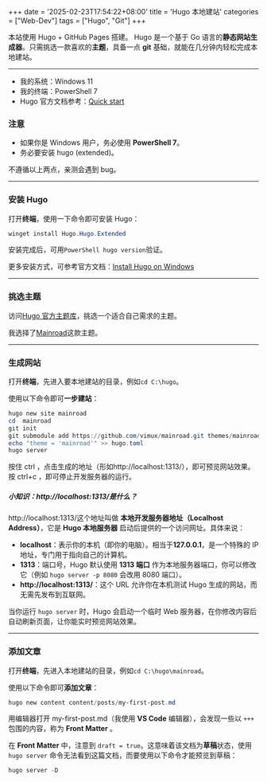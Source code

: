 +++
date = '2025-02-23T17:54:22+08:00'
title = 'Hugo 本地建站'
categories = ["Web-Dev"]
tags = ["Hugo", "Git"]
+++

本站使用 Hugo + GitHub Pages 搭建。
Hugo 是一个基于 Go 语言的**静态网站生成器**。只需挑选一款喜欢的**主题**，具备一点 **git** 基础，就能在几分钟内轻松完成本地建站。

<!--more-->

---

- 我的系统：Windows 11
- 我的终端：PowerShell 7
- Hugo 官方文档参考：[Quick start](https://gohugo.io/getting-started/quick-start/)

### 注意

- 如果你是 Windows 用户，务必使用 **PowerShell 7**。
- 务必要安装 hugo (extended)。

不遵循以上两点，亲测会遇到 bug。

---

### 安装 Hugo

打开**终端**，使用一下命令即可安装 Hugo：
```PowerShell
winget install Hugo.Hugo.Extended
```

安装完成后，可用```PowerShell hugo version```验证。

更多安装方式，可参考官方文档：[Install Hugo on Windows](https://gohugo.io/installation/windows/)

---

### 挑选主题

访问[Hugo 官方主题库](https://themes.gohugo.io/)，挑选一个适合自己需求的主题。

我选择了[Mainroad](https://themes.gohugo.io/themes/mainroad/)这款主题。

---

### 生成网站

打开**终端**，先进入要本地建站的目录，例如```cd C:\hugo```。

使用以下命令即可**一步建站**：
```PowerShell
hugo new site mainroad
cd  mainroad
git init
git submodule add https://github.com/vimux/mainroad.git themes/mainroad
echo "theme = 'mainroad'" >> hugo.toml
hugo server
```

按住 ctrl ，点击生成的地址（形如http://localhost:1313/），即可预览网站效果。
按 ctrl+c ，即可停止开发服务器的运行。

##### 小知识：http://localhost:1313/是什么？

http://localhost:1313/这个地址叫做 **本地开发服务器地址（Localhost Address）**，它是 **Hugo 本地服务器** 启动后提供的一个访问网址。具体来说：

- **localhost**：表示你的本机（即你的电脑）。相当于**127.0.0.1**，是一个特殊的 IP 地址，专门用于指向自己的计算机。
- **1313**：端口号，Hugo 默认使用 **1313 端口** 作为本地服务器端口，你可以修改它（例如 `hugo server -p 8080` 会改用 8080 端口）。
- **http://localhost:1313/**：这个 URL 允许你在本机测试 Hugo 生成的网站，而无需先发布到互联网。

当你运行 `hugo server` 时，Hugo 会启动一个临时 Web 服务器，在你修改内容后自动刷新页面，让你能实时预览网站效果。

---

### 添加文章

打开**终端**，先进入本地建站的目录，例如```cd C:\hugo\mainroad```。

使用以下命令即可**添加文章**：
```PowerShell
hugo new content content/posts/my-first-post.md
```

用编辑器打开 my-first-post.md（我使用 **VS Code** 编辑器），会发现一些以 `+++` 包围的内容，称为 **Front Matter** 。

在 **Front Matter** 中，注意到 `draft = true`。这意味着该文档为**草稿**状态，使用 `hugo server` 命令无法看到这篇文档，而要使用以下命令才能预览到草稿：
```PowerShell
hugo server -D
```
